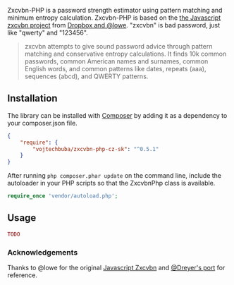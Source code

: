 Zxcvbn-PHP is a password strength estimator using pattern matching and minimum entropy calculation. Zxcvbn-PHP is based on the [the Javascript zxcvbn project](https://github.com/dropbox/zxcvbn) from [Dropbox and @lowe](https://tech.dropbox.com/2012/04/zxcvbn-realistic-password-strength-estimation/). "zxcvbn" is bad password, just like "qwerty" and "123456".

>zxcvbn attempts to give sound password advice through pattern matching and conservative entropy calculations. It finds 10k common passwords, common American names and surnames, common English words, and common patterns like dates, repeats (aaa), sequences (abcd), and QWERTY patterns.


## Installation

The library can be installed with [Composer](http://getcomposer.org) by adding it as a dependency to your composer.json file.

```json
{
    "require": {
        "vojtechbuba/zxcvbn-php-cz-sk": "^0.5.1"
    }
}
```

After running `php composer.phar update` on the command line, include the
autoloader in your PHP scripts so that the ZxcvbnPhp class is available.

```php
require_once 'vendor/autoload.php';
```

## Usage

```php
TODO
```

### Acknowledgements
Thanks to @lowe for the original [Javascript Zxcvbn](https://github.com/lowe/zxcvbn)
and [@Dreyer's port](https://github.com/Dreyer/php-zxcvbn) for reference.
